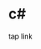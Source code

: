 <h1>c#</h1>
<a href="https://raffneptune-cs.vercel.app" style="color: black; text-decoration: none;">tap link</a>
